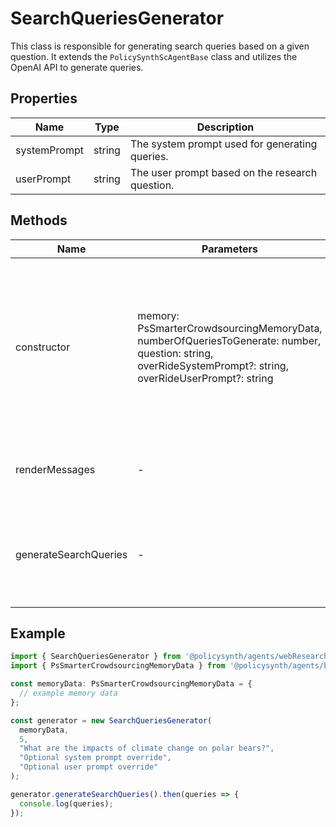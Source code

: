 # SearchQueriesGenerator

This class is responsible for generating search queries based on a given question. It extends the `PolicySynthScAgentBase` class and utilizes the OpenAI API to generate queries.

## Properties

| Name          | Type   | Description               |
|---------------|--------|---------------------------|
| systemPrompt  | string | The system prompt used for generating queries. |
| userPrompt    | string | The user prompt based on the research question. |

## Methods

| Name                 | Parameters        | Return Type       | Description                 |
|----------------------|-------------------|-------------------|-----------------------------|
| constructor          | memory: PsSmarterCrowdsourcingMemoryData, numberOfQueriesToGenerate: number, question: string, overRideSystemPrompt?: string, overRideUserPrompt?: string | - | Initializes the generator with memory, number of queries to generate, question, and optional overrides for prompts. |
| renderMessages       | -                 | Promise<SystemMessage[] \| HumanMessage[]> | Prepares the system and user prompts as messages. |
| generateSearchQueries| -                 | Promise<string[]> | Generates search queries using the configured OpenAI model and prompts. |

## Example

```typescript
import { SearchQueriesGenerator } from '@policysynth/agents/webResearch/searchQueriesGenerator.js';
import { PsSmarterCrowdsourcingMemoryData } from '@policysynth/agents/baseAgent.js';

const memoryData: PsSmarterCrowdsourcingMemoryData = {
  // example memory data
};

const generator = new SearchQueriesGenerator(
  memoryData,
  5,
  "What are the impacts of climate change on polar bears?",
  "Optional system prompt override",
  "Optional user prompt override"
);

generator.generateSearchQueries().then(queries => {
  console.log(queries);
});
```